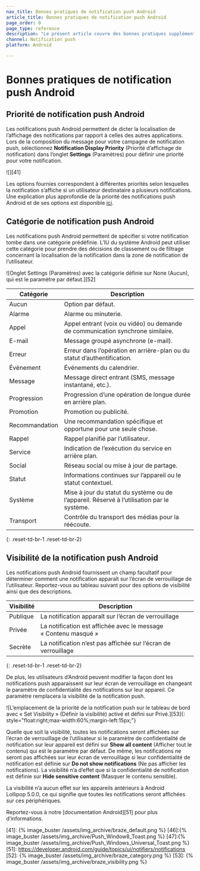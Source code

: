 ```yaml
---
nav_title: Bonnes pratiques de notification push Android
article_title: Bonnes pratiques de notification push Android
page_order: 0
page_type: reference
description: "Le présent article couvre des bonnes pratiques supplémentaires concernant les messages de notification push Android, y compris la priorité, la catégorie et la visibilité."
channel: Notification push
platform: Android

---
```


# Bonnes pratiques de notification push Android

## Priorité de notification push Android

Les notifications push Android permettent de dicter la localisation de l’affichage des notifications par rapport à celles des autres applications. Lors de la composition du message pour votre campagne de notification push, sélectionnez **Notification Display Priority** (Priorité d’affichage de notification) dans l’onglet **Settings** (Paramètres) pour définir une priorité pour votre notification.

![][41]

Les options fournies correspondent à différentes priorités selon lesquelles la notification s’affiche si un utilisateur destinataire a plusieurs notifications. Une explication plus approfondie de la priorité des notifications push Android et de ses options est disponible [ici][40].

## Catégorie de notification push Android

Les notifications push Android permettent de spécifier si votre notification tombe dans une catégorie prédéfinie. L’IU du système Android peut utiliser cette catégorie pour prendre des décisions de classement ou de filtrage concernant la localisation de la notification dans la zone de notification de l’utilisateur.

![Onglet Settings (Paramètres) avec la catégorie définie sur None (Aucun), qui est le paramètre par défaut.][52]

| Catégorie | Description |
|---|-------|
| Aucun | Option par défaut. |
| Alarme | Alarme ou minuterie. |
| Appel | Appel entrant (voix ou vidéo) ou demande de communication synchrone similaire. |
| E-mail | Message groupé asynchrone (e-mail). |
| Erreur | Erreur dans l’opération en arrière-plan ou du statut d’authentification. |
| Événement | Événements du calendrier. |
| Message | Message direct entrant (SMS, message instantané, etc.). |
| Progression | Progression d’une opération de longue durée en arrière plan. |
| Promotion | Promotion ou publicité. |
| Recommandation | Une recommandation spécifique et opportune pour une seule chose. |
| Rappel | Rappel planifié par l’utilisateur. |
| Service | Indication de l’exécution du service en arrière plan. |
| Social | Réseau social ou mise à jour de partage. |
| Statut | Informations continues sur l’appareil ou le statut contextuel. |
| Système | Mise à jour du statut du système ou de l’appareil. Réservé à l’utilisation par le système. |
| Transport | Contrôle du transport des médias pour la réécoute. |
{: .reset-td-br-1 .reset-td-br-2}

## Visibilité de la notification push Android

Les notifications push Android fournissent un champ facultatif pour déterminer comment une notification apparaît sur l’écran de verrouillage de l’utilisateur. Reportez-vous au tableau suivant pour des options de visibilité ainsi que des descriptions.

| Visibilité | Description |
|---|-----|
| Publique | La notification apparaît sur l’écran de verrouillage |
| Privée | La notification est affichée avec le message « Contenu masqué » |
| Secrète | La notification n’est pas affichée sur l’écran de verrouillage |
{: .reset-td-br-1 .reset-td-br-2}

De plus, les utilisateurs d’Android peuvent modifier la façon dont les notifications push apparaissent sur leur écran de verrouillage en changeant le paramètre de confidentialité des notifications sur leur appareil. Ce paramètre remplacera la visibilité de la notification push.

![L’emplacement de la priorité de la notification push sur le tableau de bord avec « Set Visibility » (Définir la visibilité) activé et défini sur Privé.][53]{: style="float:right;max-width:60%;margin-left:15px;"}

Quelle que soit la visibilité, toutes les notifications seront affichées sur l’écran de verrouillage de l’utilisateur si le paramètre de confidentialité de notification sur leur appareil est défini sur **Show all content** (Afficher tout le contenu) qui est le paramètre par défaut. De même, les notifications ne seront pas affichées sur leur écran de verrouillage si leur confidentialité de notification est définie sur **Do not show notifications** (Ne pas afficher les notifications). La visibilité n’a d’effet que si la confidentialité de notification est définie sur **Hide sensitive content** (Masquer le contenu sensible).

La visibilité n’a aucun effet sur les appareils antérieurs à Android Lollipop 5.0.0, ce qui signifie que toutes les notifications seront affichées sur ces périphériques.

Reportez-vous à notre [documentation Android][51] pour plus d’informations.

[40]: https://www.braze.com/blog/breakdown-android-lollipops-new-notification-priorities-push-flexibility/
[41]: {% image_buster /assets/img_archive/braze_default.png %}
[46]:{% image_buster /assets/img_archive/Push_Window8_Toast.png %}
[47]:{% image_buster /assets/img_archive/Push_Windows_Universal_Toast.png %}
[51]: https://developer.android.com/guide/topics/ui/notifiers/notifications
[52]: {% image_buster /assets/img_archive/braze_category.png %}
[53]: {% image_buster /assets/img_archive/braze_visibility.png %}
